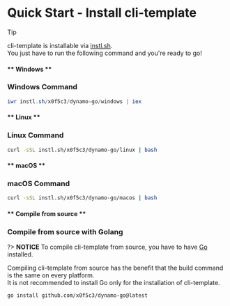 # Quick Start - Install cli-template

> [!TIP]
> cli-template is installable via [instl.sh](https://instl.sh).\
> You just have to run the following command and you're ready to go!

<!-- tabs:start -->

#### ** Windows **

### Windows Command

```powershell
iwr instl.sh/x0f5c3/dynamo-go/windows | iex
```

#### ** Linux **

### Linux Command

```bash
curl -sSL instl.sh/x0f5c3/dynamo-go/linux | bash
```

#### ** macOS **

### macOS Command

```bash
curl -sSL instl.sh/x0f5c3/dynamo-go/macos | bash
```

#### ** Compile from source **

### Compile from source with Golang

?> **NOTICE**
To compile cli-template from source, you have to have [Go](https://golang.org/) installed.

Compiling cli-template from source has the benefit that the build command is the same on every platform.\
It is not recommended to install Go only for the installation of cli-template.

```command
go install github.com/x0f5c3/dynamo-go@latest
```

<!-- tabs:end -->
